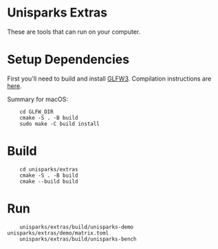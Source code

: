 # Unisparks Extras

These are tools that can run on your computer.

# Setup Dependencies

First you'll need to build and install [GLFW3](https://www.glfw.org/).
Compilation instructions are [here](https://www.glfw.org/docs/latest/compile.html).

Summary for macOS:

```
    cd GLFW_DIR
    cmake -S . -B build
    sudo make -C build install
```

# Build

```
    cd unisparks/extras
    cmake -S . -B build
    cmake --build build
```

# Run

```
    unisparks/extras/build/unisparks-demo unisparks/extras/demo/matrix.toml
    unisparks/extras/build/unisparks-bench
```

